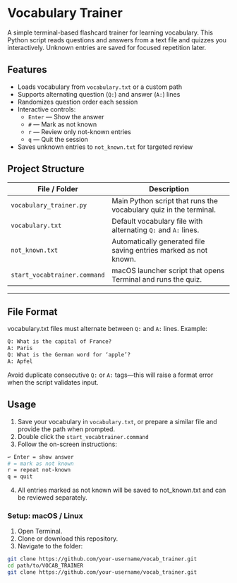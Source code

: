 # Vocabulary Trainer

A simple terminal-based flashcard trainer for learning vocabulary. This Python script reads questions and answers from a text file and quizzes you interactively. Unknown entries are saved for focused repetition later.



## Features

- Loads vocabulary from `vocabulary.txt` or a custom path
- Supports alternating question (`Q:`) and answer (`A:`) lines
- Randomizes question order each session
- Interactive controls:
  - `Enter` — Show the answer
  - `#` — Mark as not known
  - `r` — Review only not-known entries
  - `q` — Quit the session
- Saves unknown entries to `not_known.txt` for targeted review



## Project Structure

| File / Folder                | Description                                                                 |
|-----------------------------|-----------------------------------------------------------------------------|
| `vocabulary_trainer.py`     | Main Python script that runs the vocabulary quiz in the terminal.           |
| `vocabulary.txt`            | Default vocabulary file with alternating `Q:` and `A:` lines.               |
| `not_known.txt`             | Automatically generated file saving entries marked as not known.            |
| `start_vocabtrainer.command`| macOS launcher script that opens Terminal and runs the quiz.                |

---


## File Format

vocabulary.txt files must alternate between `Q:` and `A:` lines. Example:
```txt
Q: What is the capital of France?
A: Paris
Q: What is the German word for ‘apple’?
A: Apfel
``` 

Avoid duplicate consecutive `Q:` or `A:` tags—this will raise a format error when the script validates input.



## Usage

1. Save your vocabulary in `vocabulary.txt`, or prepare a similar file and provide the path when prompted.
2. Double click the `start_vocabtrainer.command`
3.	Follow the on-screen instructions:

```bash
↩ Enter = show answer
# = mark as not known
r = repeat not-known
q = quit
```

4.	All entries marked as not known will be saved to not_known.txt and can be reviewed separately.

### Setup: macOS / Linux

1. Open Terminal.
2. Clone or download this repository.
3. Navigate to the folder:

```bash
git clone https://github.com/your-username/vocab_trainer.git
cd path/to/VOCAB_TRAINER
git clone https://github.com/your-username/vocab_trainer.git
```
